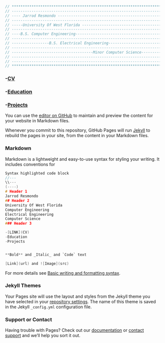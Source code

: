 


```C
// **************************************************************************
// -------------------------------------------------------------------------- 
// ---- Jarrod Resmondo -----------------------------------------------------
// --------------------------------------------------------------------------
// -----University Of West Florida ------------------------------------------
// -------------------------------------------------------------------------- 
// ----B.S. Computer Engineering--------------------------------------------- 
// -------------------------------------------------------------------------- 
// -----------------B.S. Electrical Engineering------------------------------ 
// -------------------------------------------------------------------------- 
// -------------------------------------Minor Computer Science--------------- 
// -------------------------------------------------------------------------- 
// -------------------------------------------------------------------------- 
// **************************************************************************
```







### -[CV](https://sparkesys.github.io/CV)

### -[Education](https://sparkesys.github.io/Education)

### -[Projects](https://SPARKESYS.github.io/Projects)

































You can use the [editor on GitHub](https://github.com/SPARKESYS/SPARKESYS.github.io/edit/main/README.md) to maintain and preview the content for your website in Markdown files.

Whenever you commit to this repository, GitHub Pages will run [Jekyll](https://jekyllrb.com/) to rebuild the pages in your site, from the content in your Markdown files.

### Markdown

Markdown is a lightweight and easy-to-use syntax for styling your writing. It includes conventions for

```C
Syntax highlighted code block
//---
\\---
(----)
# Header 1
Jarrod Resmondo
## Header 2
University Of West Florida 
Computer Engineering 
Electrical Engineering
Computer Science
### Header 3

-[LINK](CV)
-Education
-Projects


**Bold** and _Italic_ and `Code` text

[Link](url) and ![Image](src)
```

For more details see [Basic writing and formatting syntax](https://docs.github.com/en/github/writing-on-github/getting-started-with-writing-and-formatting-on-github/basic-writing-and-formatting-syntax).

### Jekyll Themes

Your Pages site will use the layout and styles from the Jekyll theme you have selected in your [repository settings](https://github.com/SPARKESYS/SPARKESYS.github.io/settings/pages). The name of this theme is saved in the Jekyll `_config.yml` configuration file.

### Support or Contact

Having trouble with Pages? Check out our [documentation](https://docs.github.com/categories/github-pages-basics/) or [contact support](https://support.github.com/contact) and we’ll help you sort it out.

